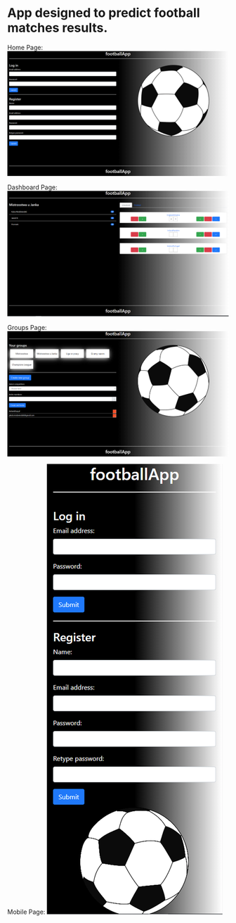 # App designed to predict football matches results. 

Home Page:
![Screenshot](home.png)

Dashboard Page:
![Screenshot](dashboard.png)

Groups Page:
![Screenshot](groups.png)

Mobile Page:
![Screenshot](mobile.png)
